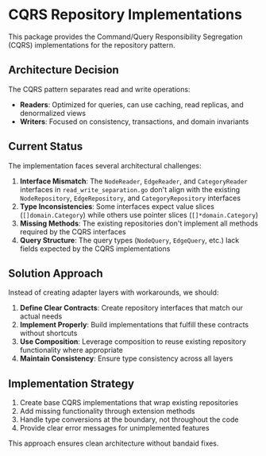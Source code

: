 # CQRS Repository Implementations

This package provides the Command/Query Responsibility Segregation (CQRS) implementations for the repository pattern.

## Architecture Decision

The CQRS pattern separates read and write operations:
- **Readers**: Optimized for queries, can use caching, read replicas, and denormalized views
- **Writers**: Focused on consistency, transactions, and domain invariants

## Current Status

The implementation faces several architectural challenges:

1. **Interface Mismatch**: The `NodeReader`, `EdgeReader`, and `CategoryReader` interfaces in `read_write_separation.go` don't align with the existing `NodeRepository`, `EdgeRepository`, and `CategoryRepository` interfaces
2. **Type Inconsistencies**: Some interfaces expect value slices (`[]domain.Category`) while others use pointer slices (`[]*domain.Category`)
3. **Missing Methods**: The existing repositories don't implement all methods required by the CQRS interfaces
4. **Query Structure**: The query types (`NodeQuery`, `EdgeQuery`, etc.) lack fields expected by the CQRS implementations

## Solution Approach

Instead of creating adapter layers with workarounds, we should:

1. **Define Clear Contracts**: Create repository interfaces that match our actual needs
2. **Implement Properly**: Build implementations that fulfill these contracts without shortcuts
3. **Use Composition**: Leverage composition to reuse existing repository functionality where appropriate
4. **Maintain Consistency**: Ensure type consistency across all layers

## Implementation Strategy

1. Create base CQRS implementations that wrap existing repositories
2. Add missing functionality through extension methods
3. Handle type conversions at the boundary, not throughout the code
4. Provide clear error messages for unimplemented features

This approach ensures clean architecture without bandaid fixes.